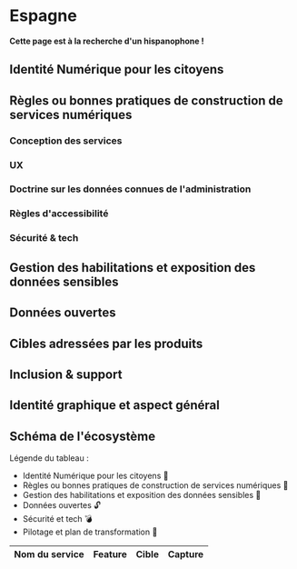 # Espagne

**Cette page est à la recherche d'un hispanophone !**

## Identité Numérique pour les citoyens


## Règles ou bonnes pratiques de construction de services numériques
### Conception des services


### UX

### Doctrine sur les données connues de l'administration


### Règles d'accessibilité


### Sécurité & tech


## Gestion des habilitations et exposition des données sensibles


## Données ouvertes


## Cibles adressées par les produits


## Inclusion & support


## Identité graphique et aspect général

## Schéma de l'écosystème
Légende du tableau : 
- Identité Numérique pour les citoyens :bust_in_silhouette:
- Règles ou bonnes pratiques de construction de services numériques :beginner:
- Gestion des habilitations et exposition des données sensibles :closed_lock_with_key:
- Données ouvertes :unlock:
- Sécurité et tech :bomb:
- Pilotage et plan de transformation :dart:


| Nom du service    |  Feature |  Cible | Capture | 
|-------------------|---|---|---|
